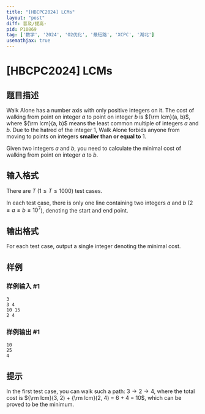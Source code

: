 ```yaml
---
title: "[HBCPC2024] LCMs"
layout: "post"
diff: 普及/提高-
pid: P10869
tag: ['数学', '2024', 'O2优化', '最短路', 'XCPC', '湖北']
usemathjax: true
---
```


# [HBCPC2024] LCMs
## 题目描述

Walk Alone has a number axis with only positive integers on it. The cost of walking from point on integer $a$ to point on integer $b$ is ${\rm lcm}(a, b)$, where ${\rm lcm}(a, b)$ means the least common multiple of integers $a$ and $b$. Due to the hatred of the integer $1$, Walk Alone forbids anyone from moving to points on integers $\textbf{smaller than or equal to}$ $1$.

Given two integers $a$ and $b$, you need to calculate the minimal cost of walking from point on integer $a$ to $b$.
## 输入格式

There are $T$ ($1 \le T \le 1000$) test cases.

In each test case, there is only one line containing two integers $a$ and $b$ ($2 \le a \le b \le 10^7$), denoting the start and end point.
## 输出格式

For each test case, output a single integer denoting the minimal cost.
## 样例

### 样例输入 #1
```
3
3 4
10 15
2 4
```
### 样例输出 #1
```
10
25
4
```
## 提示

In the first test case, you can walk such a path: $3 \to 2 \to 4$, where the total cost is ${\rm lcm}(3, 2) + {\rm lcm}(2, 4) = 6 + 4 = 10$, which can be proved to be the minimum.

